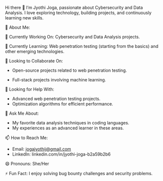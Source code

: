 Hi there 👋
I’m Jyothi Joga, passionate about Cybersecurity and Data Analysis. I love exploring technology, building projects, and continuously learning new skills.

🚀 About Me:

🔭 Currently Working On: Cybersecurity and Data Analysis projects.

🌱 Currently Learning: Web penetration testing (starting from the basics) and other emerging technologies.

👯 Looking to Collaborate On:

  * Open-source projects related to web penetration testing.

  * Full-stack projects involving machine learning.

🤔 Looking for Help With:
   * Advanced web penetration testing projects.
   * Optimization algorithms for efficient performance.

💬 Ask Me About:
   * My favorite data analysis techniques in coding languages.
   * My experiences as an advanced learner in these areas.

📫 How to Reach Me:
  * Email: jogajyothij@gmail.com
  * LinkedIn: linkedin.com/in/jyothi-joga-b2a59b2b6

😄 Pronouns: She/Her

⚡ Fun Fact: I enjoy solving bug bounty challenges and security problems.

